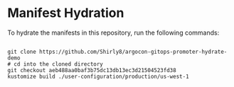 
# Manifest Hydration

To hydrate the manifests in this repository, run the following commands:

```shell

git clone https://github.com/Shirly8/argocon-gitops-promoter-hydrate-demo
# cd into the cloned directory
git checkout aeb488aa0baf3b75dc13db13ec3d21504523fd38
kustomize build ./user-configuration/production/us-west-1
```